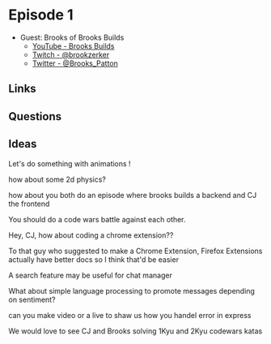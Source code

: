 # Episode 1

* Guest: Brooks of Brooks Builds
  * [YouTube - Brooks Builds](https://www.youtube.com/channel/UCT1-XRVnJA-wws2bfbLbFcQ)
  * [Twitch - @brookzerker](https://www.twitch.tv/brookzerker)
  * [Twitter - @Brooks_Patton](https://twitter.com/Brooks_Patton)

## Links

## Questions


## Ideas

Let's do something with animations !

how about some 2d physics?

how about you both do an episode where brooks builds a backend and CJ the frontend

You should do a code wars battle against each other.

Hey, CJ, how about coding a chrome extension??

To that guy who suggested to make a Chrome Extension, Firefox Extensions actually have better docs so I think that'd be easier

A search feature may be useful for chat manager

What about simple language processing to promote messages depending on sentiment?

​can you make video or a live to shaw us how you handel error in express


We would love to see CJ and Brooks solving 1Kyu and 2Kyu codewars katas

